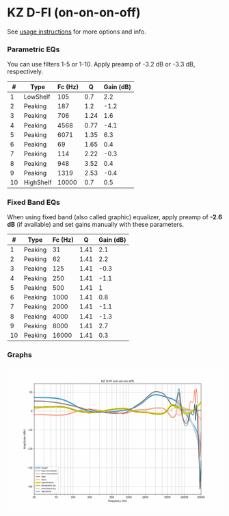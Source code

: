 # KZ D-FI (on-on-on-off)
See [usage instructions](https://github.com/jaakkopasanen/AutoEq#usage) for more options and info.

### Parametric EQs
You can use filters 1-5 or 1-10. Apply preamp of -3.2 dB or -3.3 dB, respectively.

|   # | Type      |   Fc (Hz) |    Q |   Gain (dB) |
|-----|-----------|-----------|------|-------------|
|   1 | LowShelf  |       105 | 0.7  |         2.2 |
|   2 | Peaking   |       187 | 1.2  |        -1.2 |
|   3 | Peaking   |       706 | 1.24 |         1.6 |
|   4 | Peaking   |      4568 | 0.77 |        -4.1 |
|   5 | Peaking   |      6071 | 1.35 |         6.3 |
|   6 | Peaking   |        69 | 1.65 |         0.4 |
|   7 | Peaking   |       114 | 2.22 |        -0.3 |
|   8 | Peaking   |       948 | 3.52 |         0.4 |
|   9 | Peaking   |      1319 | 2.53 |        -0.4 |
|  10 | HighShelf |     10000 | 0.7  |         0.5 |

### Fixed Band EQs
When using fixed band (also called graphic) equalizer, apply preamp of **-2.6 dB** (if available) and set gains manually with these parameters.

|   # | Type    |   Fc (Hz) |    Q |   Gain (dB) |
|-----|---------|-----------|------|-------------|
|   1 | Peaking |        31 | 1.41 |         2.1 |
|   2 | Peaking |        62 | 1.41 |         2.2 |
|   3 | Peaking |       125 | 1.41 |        -0.3 |
|   4 | Peaking |       250 | 1.41 |        -1.1 |
|   5 | Peaking |       500 | 1.41 |         1   |
|   6 | Peaking |      1000 | 1.41 |         0.8 |
|   7 | Peaking |      2000 | 1.41 |        -1.1 |
|   8 | Peaking |      4000 | 1.41 |        -1.3 |
|   9 | Peaking |      8000 | 1.41 |         2.7 |
|  10 | Peaking |     16000 | 1.41 |         0.3 |

### Graphs
![](./KZ%20D-FI%20(on-on-on-off).png)
